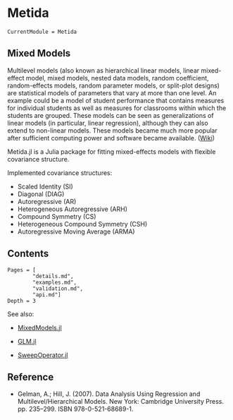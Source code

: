 # Metida

```@meta
CurrentModule = Metida
```

## Mixed Models

Multilevel models (also known as hierarchical linear models, linear mixed-effect model, mixed models, nested data models, random coefficient, random-effects models, random parameter models, or split-plot designs) are statistical models of parameters that vary at more than one level. An example could be a model of student performance that contains measures for individual students as well as measures for classrooms within which the students are grouped. These models can be seen as generalizations of linear models (in particular, linear regression), although they can also extend to non-linear models. These models became much more popular after sufficient computing power and software became available. ([Wiki](https://en.wikipedia.org/wiki/Multilevel_model))


Metida.jl is a Julia package for fitting mixed-effects models with flexible covariance structure.

Implemented covariance structures:

  * Scaled Identity (SI)
  * Diagonal (DIAG)
  * Autoregressive (AR)
  * Heterogeneous Autoregressive (ARH)
  * Compound Symmetry (CS)
  * Heterogeneous Compound Symmetry (CSH)
  * Autoregressive Moving Average (ARMA)

## Contents

```@contents
Pages = [
        "details.md",
        "examples.md",
        "validation.md",
        "api.md"]
Depth = 3
```

See also:

* [MixedModels.jl](https://github.com/JuliaStats/MixedModels.jl)

* [GLM.jl](https://github.com/JuliaStats/GLM.jl)

* [SweepOperator.jl](https://github.com/joshday/SweepOperator.jl)

## Reference

* Gelman, A.; Hill, J. (2007). Data Analysis Using Regression and Multilevel/Hierarchical Models. New York: Cambridge University Press. pp. 235–299. ISBN 978-0-521-68689-1.

